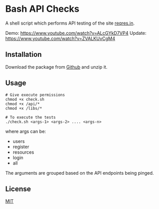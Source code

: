 # Bash API Checks

A shell script which performs API testing of the site [reqres.in](https://reqres.in/).

Demo: https://www.youtube.com/watch?v=ALcGYkD7VP4
Update: https://www.youtube.com/watch?v=ZVALKUvCgM4

## Installation

Download the package from [Github](https://github.com/rathorsunpreet/Bash_API_Checks) and unzip it.

## Usage

```console
# Give execute permissions
chmod +x check.sh
chmod +x /api/*
chmod +x /libs/*

# To execute the tests
./check.sh <args-1> <args-2> .... <args-n>
```
where args can be:

* users
* register
* resources
* login
* all

The arguments are grouped based on the API endpoints being pinged.

## License

[MIT](https://choosealicense.com/licenses/mit/)